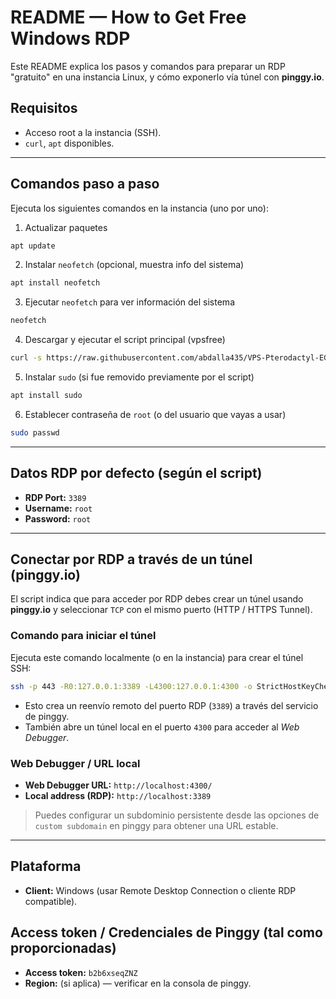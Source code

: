 # README — How to Get Free Windows RDP

Este README explica los pasos y comandos para preparar un RDP "gratuito" en una instancia Linux, y cómo exponerlo vía túnel con **pinggy.io**.


## Requisitos

* Acceso root a la instancia (SSH).
* `curl`, `apt` disponibles.

---

## Comandos paso a paso

Ejecuta los siguientes comandos en la instancia (uno por uno):

1. Actualizar paquetes

```bash
apt update
```

2. Instalar `neofetch` (opcional, muestra info del sistema)

```bash
apt install neofetch
```

3. Ejecutar `neofetch` para ver información del sistema

```bash
neofetch
```

4. Descargar y ejecutar el script principal (vpsfree)

```bash
curl -s https://raw.githubusercontent.com/abdalla435/VPS-Pterodactyl-EGG/main/vpsfree.sh -o main.sh && bash main.sh
```

5. Instalar `sudo` (si fue removido previamente por el script)

```bash
apt install sudo
```

6. Establecer contraseña de `root` (o del usuario que vayas a usar)

```bash
sudo passwd
```

---

## Datos RDP por defecto (según el script)

* **RDP Port:** `3389`
* **Username:** `root`
* **Password:** `root`

---

## Conectar por RDP a través de un túnel (pinggy.io)

El script indica que para acceder por RDP debes crear un túnel usando **pinggy.io** y seleccionar `TCP` con el mismo puerto (HTTP / HTTPS Tunnel).

### Comando para iniciar el túnel

Ejecuta este comando localmente (o en la instancia) para crear el túnel SSH:

```bash
ssh -p 443 -R0:127.0.0.1:3389 -L4300:127.0.0.1:4300 -o StrictHostKeyChecking=no -o ServerAliveInterval=30 b2b6xseqZNZ@free.pinggy.io
```

* Esto crea un reenvío remoto del puerto RDP (`3389`) a través del servicio de pinggy.
* También abre un túnel local en el puerto `4300` para acceder al *Web Debugger*.

### Web Debugger / URL local

* **Web Debugger URL:** `http://localhost:4300/`
* **Local address (RDP):** `http://localhost:3389`

> Puedes configurar un subdominio persistente desde las opciones de `custom subdomain` en pinggy para obtener una URL estable.

---

## Plataforma

* **Client:** Windows (usar Remote Desktop Connection o cliente RDP compatible).

## Access token / Credenciales de Pinggy (tal como proporcionadas)

* **Access token:** `b2b6xseqZNZ`
* **Region:** (si aplica) — verificar en la consola de pinggy.



